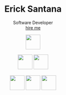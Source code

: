 <!--
**Flexeey/Flexeey** is a ✨ _special_ ✨ repository because its `README.md` (this file) appears on your GitHub profile.

Here are some ideas to get you started:

- 🔭 I’m currently working on ...
- 🌱 I’m currently learning ...
- 👯 I’m looking to collaborate on ...
- 🤔 I’m looking for help with ...
- 💬 Ask me about ...
- 📫 How to reach me: ...
- 😄 Pronouns: ...
- ⚡ Fun fact: ...
-->
<h1 align="center">Erick Santana</h1>
<p align="center">Software Developer
<br><a href="mailto:ericksantana.contact@gmail.com" align="center">hire me</a></p>
<p align="center">
  <img src="https://cdn.jsdelivr.net/gh/devicons/devicon/icons/java/java-original.svg" height="48" />
  <br><br>
  <img src="https://cdn.jsdelivr.net/gh/devicons/devicon/icons/spring/spring-original.svg" height="48" />
  <img src="https://cdn.jsdelivr.net/gh/devicons/devicon/icons/mysql/mysql-original.svg" height="48" />
  <br><br>
  <img src="https://img.icons8.com/color/48/000000/intellij-idea.png" height="48" />
  <img src="https://img.icons8.com/color/48/000000/brave-web-browser.png" height="48" />
  <img src="https://img.icons8.com/color/48/000000/windows-10.png" height="48" />
</p>



